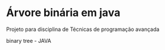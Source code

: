 # Árvore binária em java


Projeto para disciplina de Técnicas de programação avançada


binary tree - JAVA
